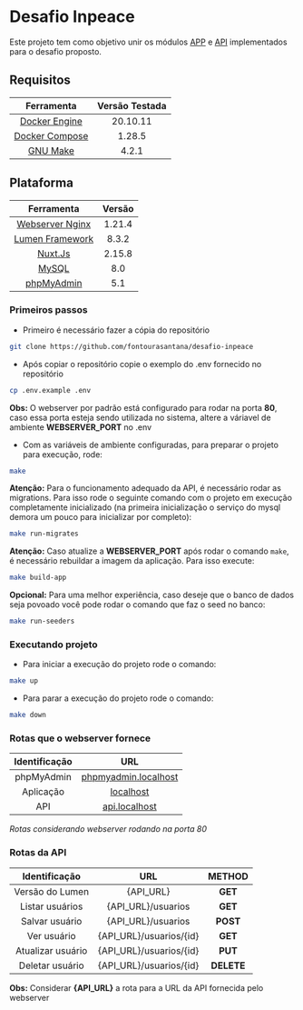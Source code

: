 # Desafio Inpeace
Este projeto tem como objetivo unir os módulos [APP](https://github.com/fontourasantana/desafio-inpeace-app) e [API](https://github.com/fontourasantana/desafio-inpeace-api) implementados para o desafio proposto.

## Requisitos
|Ferramenta|Versão Testada|
|:-:|:-:|
|[Docker Engine](https://docs.docker.com/engine/)|20.10.11|
|[Docker Compose](https://docs.docker.com/compose/)|1.28.5|
|[GNU Make](https://www.gnu.org/software/make/)|4.2.1|


## Plataforma
|Ferramenta|Versão|
|:-:|:-:|
|[Webserver Nginx](https://www.nginx.com/)|1.21.4|
|[Lumen Framework](https://lumen.laravel.com/)|8.3.2|
|[Nuxt.Js](https://nuxtjs.org/)|2.15.8|
|[MySQL](https://www.mysql.com/)|8.0|
|[phpMyAdmin](https://www.phpmyadmin.net/)|5.1|

### Primeiros passos
- Primeiro é necessário fazer a cópia do repositório
```bash
git clone https://github.com/fontourasantana/desafio-inpeace
```
- Após copiar o repositório copie o exemplo do .env fornecido no repositório
```bash
cp .env.example .env
```
**Obs:** O webserver por padrão está configurado para rodar na porta **80**, caso essa porta esteja sendo utilizada no sistema, altere a váriavel de ambiente **WEBSERVER_PORT** no .env
- Com as variáveis de ambiente configuradas, para preparar o projeto para execução, rode:
```bash
make
```
**Atenção:** Para o funcionamento adequado da API, é necessário rodar as migrations. Para isso rode o seguinte comando com o projeto em execução completamente inicializado (na primeira inicialização o serviço do mysql demora um pouco para inicializar por completo):
```bash
make run-migrates
```
**Atenção:** Caso atualize a **WEBSERVER_PORT** após rodar o comando `make`, é necessário rebuildar a imagem da aplicação. Para isso execute:
```bash
make build-app
```
**Opcional:** Para uma melhor experiência, caso deseje que o banco de dados seja povoado você pode rodar o comando que faz o seed no banco:
```bash
make run-seeders
```
### Executando projeto
- Para iniciar a execução do projeto rode o comando:
```bash
make up
```
- Para parar a execução do projeto rode o comando:
```bash
make down
```

### Rotas que o webserver fornece
|         Identificação         |                   URL                    |
|:-------------------------:|:----------------------------------------:|
|    phpMyAdmin     | [phpmyadmin.localhost](http://phpmyadmin.localhost/) |
|  Aplicação  | [localhost](http://localhost/) |
|  API  | [api.localhost](http://api.localhost/) |

*Rotas considerando webserver rodando na porta 80*

### Rotas da API
|Identificação|URL|METHOD|
|:---:|:---:|:---:|
|    Versão do Lumen     | {API_URL} |**GET**|
|    Listar usuários     | {API_URL}/usuarios |**GET**|
|    Salvar usuário     | {API_URL}/usuarios |**POST**|
|    Ver usuário     | {API_URL}/usuarios/{id} |**GET**|
|    Atualizar usuário     | {API_URL}/usuarios/{id} |**PUT**|
|    Deletar usuário     | {API_URL}/usuarios/{id} |**DELETE**|

**Obs:** Considerar **{API_URL}** a rota para a URL da API fornecida pelo webserver
